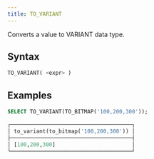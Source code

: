 ```yaml
---
title: TO_VARIANT
---
```


Converts a value to VARIANT data type.

## Syntax

```sql
TO_VARIANT( <expr> )
```

## Examples

```sql
SELECT TO_VARIANT(TO_BITMAP('100,200,300'));

┌──────────────────────────────────────┐
│ to_variant(to_bitmap('100,200,300')) │
├──────────────────────────────────────┤
│ [100,200,300]                        │
└──────────────────────────────────────┘
```